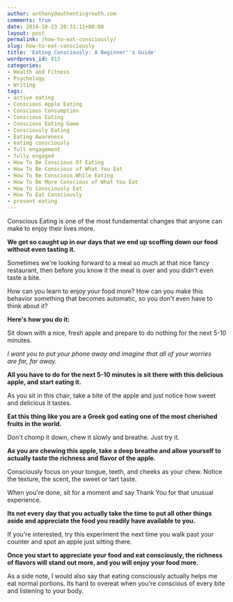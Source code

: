 ```yaml
---
author: anthony@authenticgrowth.com
comments: true
date: 2014-10-23 20:31:11+00:00
layout: post
permalink: /how-to-eat-consciously/
slug: how-to-eat-consciously
title: 'Eating Consciously: A Beginner''s Guide'
wordpress_id: 813
categories:
- Health and Fitness
- Psychology
- Writing
tags:
- active eating
- Conscious Apple Eating
- Conscious Consumption
- Conscious Eating
- Conscious Eating Game
- Consciously Eating
- Eating Awareness
- eating consciously
- full engagement
- fully engaged
- How To Be Conscious Of Eating
- How To Be Conscious of What You Eat
- How To Be Conscious While Eating
- How To Be More Conscious of What You Eat
- How To Consciously Eat
- How To Eat Consciously
- present eating
---
```


Conscious Eating is one of the most fundamental changes that anyone can make to enjoy their lives more.

**We get so caught up in our days that we end up scoffing down our food without even tasting it.**

Sometimes we're looking forward to a meal so much at that nice fancy restaurant, then before you know it the meal is over and you didn't even taste a bite.

How can you learn to enjoy your food more? How can you make this behavior something that becomes automatic, so you don't even have to think about it?

**Here's how you do it:**

Sit down with a nice, fresh apple and prepare to do nothing for the next 5-10 minutes.

_I want you to put your phone away and imagine that all of your worries are far, far away._

**All you have to do for the next 5-10 minutes is sit there with this delicious apple, and start eating it.**

As you sit in this chair, take a bite of the apple and just notice how sweet and delicious it tastes.

**Eat this thing like you are a Greek god eating one of the most cherished fruits in the world.**

Don't chomp it down, chew it slowly and breathe. Just try it.

**As you are chewing this apple, take a deep breathe and allow yourself to actually taste the richness and flavor of the apple.**

Consciously focus on your tongue, teeth, and cheeks as your chew. Notice the texture, the scent, the sweet or tart taste.

When you're done, sit for a moment and say Thank You for that unusual experience.

**Its not every day that you actually take the time to put all other things aside and appreciate the food you readily have available to you.**

If you're interested, try this experiment the next time you walk past your counter and spot an apple just sitting there.

**Once you start to appreciate your food and eat consciously, the richness of flavors will stand out more, and you will enjoy your food more.**

As a side note, I would also say that eating consciously actually helps me eat normal portions. Its hard to overeat when you're conscious of every bite and listening to your body.
